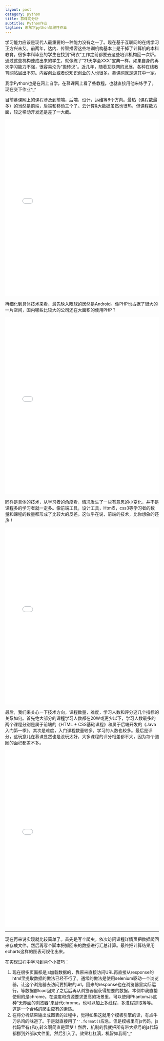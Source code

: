 ```yaml
---
layout: post
category: python
title: 慕课网分析
subtitle: Python作业
tagline: 东东学python阶段性作业
---
```


学习能力应该是现代人最重要的一种能力没有之一了。现在基于互联网的在线学习正方兴未艾。前两年，达内、传智播客这些培训机构基本上是干掉了计算机的本科教育。很多本科毕业的学生在找到“码农”工作之前都要去这些培训机构回一次炉。通过这些机构速成出来的学生，就像练了“21天学会XXX”宝典一样。如果自身的再次学习能力不强，很容易沦为“搬砖汉”。近几年，随着互联网的发展，各种在线教育网站层出不穷。内容创业或者说知识创业的人也很多。慕课网就是这其中一家。

我学Python也是在网上自学。在慕课网上看了些教程，也就直接用他来练手了。现在交下作业^_^

目前慕课网上的课程涉及到前端，后端，设计，运维等8个方向。最热（课程数最多）的当然是前端，后端和移动三个了。云计算&大数据虽然也很热，但课程数方面，较之移动开发还是差了一大截。

<iframe width="100%" height="580" src="//jsfiddle.net/laichendong/24qLm0sw/13/embedded/result/" frameborder="0"></iframe>

再细化到具体技术来看，最先映入眼球的居然是Android。像PHP也占据了很大的一片空间，国内哪些比较大的公司还在大面积的使用PHP？

<iframe width="100%" height="580" src="//jsfiddle.net/laichendong/sc6cbgbn/embedded/result/" allowfullscreen="allowfullscreen" frameborder="0"></iframe>

同样是具体的技术，从学习者的角度看，情况发生了一些有意思的小变化，并不是课程多的学习者就一定多。像前端工具，设计工具，Html5，css3等学习者的数量和课程的数量都形成了比较大的反差。这似乎在说，前端的技术，比你想象的还热！

<iframe width="100%" height="580" src="//jsfiddle.net/laichendong/qLwhprqj/embedded/result/" allowfullscreen="allowfullscreen" frameborder="0"></iframe>

最后，我们来关心一下技术方向，课程数量，难度，学习人数和评分这几个指标的关系如何。首先绝大部分的课程学习人数都在20W或更少以下，学习人数最多的两个课程分别是属于前端的《HTML + CSS基础课程》和属于后端开发的《Java入门第一季》。其次是难度，入门课程数量较多，学习的人数也较多。最后是评分，这玩意儿在慕课显然也是没玩太好，大多课程的评分相差都不大，因为每个圆圈的面积都差不多。

<iframe width="100%" height="580" src="//jsfiddle.net/laichendong/gvaLa6o3/embedded/result/" allowfullscreen="allowfullscreen" frameborder="0"></iframe>

---

现在再来说实现就比较简单了。首先是写个爬虫，依次访问课程详情页把数据爬回来存成文件。然后再写个脚本把抓回来的数据进行汇总计算。最终把计算结果用echarts这样的图表可视化出来。

在实现过程中学习到两个小技巧：

1. 现在很多页面都是js加载数据的，靠原来直接访问URL再直接从response的html里提取数据的做法已经不行了。通常的做法是使用selenium驱动一个浏览器，让这个浏览器去访问要抓取的url。回来的response也在浏览器里实际运行。等数据都load回来了之后后再从浏览器里获得想要的数据。本例中我直接使用的是chrome。在速度和资源要求更高的场景里，可以使用PhantomJs这种“无界面的浏览器”来替代chrome。也可以加上多线程，多进程抓取等等。这是一个合格的爬虫应有的素质。
2. 在将分析结果输出成图表的过程中，觉得如果这就用个模板引擎的话，有点牛刀杀鸡的味道了。于是就直接用了`''.format()`应急。但是模板里有js代码，js代码里有`{`和`}`,转义啊简直是噩梦！然后，机制的我就把所有带大括号的js代码都挪到外部js文件里，然后引入了。效果杠杠滴，机智如我啊^_^  

